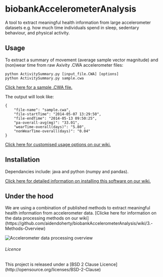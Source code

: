 biobankAccelerometerAnalysis
======================

A tool to extract meaningful health information from large accelerometer
datasets e.g. how much time individuals spend in sleep, sedentary behaviour,
and physical activity.


<h2>Usage</h2>
To extract a summary of movement (average sample vector magnitude) and
(non)wear time from raw Axivity .CWA accelerometer files:

```
python ActivitySummary.py [input_file.CWA] [options]
python ActivitySummary.py sample.cwa
```

[Click here for a sample .CWA file.](http://gas.ndph.ox.ac.uk/aidend/sample.cwa)

The output will look like:
```
{
    "file-name": "sample.cwa", 
    "file-startTime": "2014-05-07 13:29:50", 
    "file-endTime": "2014-05-13 09:50:25", 
    "pa-overall-avg(mg)": "33.01", 
    "wearTime-overall(days)": "5.80", 
    "nonWearTime-overall(days)": "0.04"
}
```
[Click here for customised usage options on our wiki.](https://github.com/aidendoherty/biobankAcceleromerAnalysis/wiki/1.-Usage)


<h2>Installation</h2>
Dependancies include: java and python (numpy and pandas).

[Click here for detailed information on installing this software on our wiki.](https://github.com/aidendoherty/biobankAcceleromerAnalysis/wiki/2.-Installation)

<h2>Under the hood</h2>
We are using a combination of published methods to extract meaningful health
information from accelerometer data. [Clicke here for information on the data processing methods on our wiki](https://github.com/aidendoherty/biobankAccelerometerAnalysis/wiki/3.-Methods-Overview)

![Accelerometer data processing overview](http://journals.plos.org/plosone/article/file?id=10.1371/journal.pone.0169649.g001&type=large)


<h6>Licence</h6>
This project is released under a [BSD 2 Clause Licence](http://opensource.org/licenses/BSD-2-Clause)
